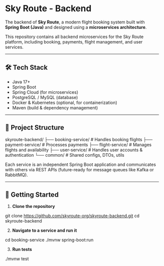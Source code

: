 # Sky Route - Backend

The backend of **Sky Route**, a modern flight booking system built with **Spring Boot (Java)** and designed using a **microservices architecture**.

This repository contains all backend microservices for the Sky Route platform, including booking, payments, flight management, and user services.

---

## 🛠️ Tech Stack
- Java 17+
- Spring Boot
- Spring Cloud (for microservices)
- PostgreSQL / MySQL (database)
- Docker & Kubernetes (optional, for containerization)
- Maven (build & dependency management)

---

## 📂 Project Structure
skyroute-backend/
├── booking-service/ # Handles booking flights
├── payment-service/ # Processes payments
├── flight-service/ # Manages flights and availability
├── user-service/ # Handles user accounts & authentication
└── common/ # Shared configs, DTOs, utils


Each service is an independent Spring Boot application and communicates with others via REST APIs (future-ready for message queues like Kafka or RabbitMQ).

---

## 🚀 Getting Started

1. **Clone the repository**

git clone https://github.com/skyroute-org/skyroute-backend.git
cd skyroute-backend

2. **Navigate to a service and run it**

cd booking-service
./mvnw spring-boot:run

3. **Run tests**

./mvnw test
